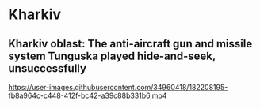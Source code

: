
# Kharkiv

## Kharkiv oblast: The anti-aircraft gun and missile system Tunguska played hide-and-seek, unsuccessfully

https://user-images.githubusercontent.com/34960418/182208195-fb8a964c-c448-412f-bc42-a39c88b331b6.mp4

